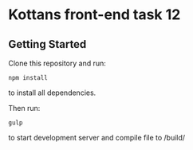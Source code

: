 # Kottans front-end task 12

## Getting Started

Clone this repository and run:

```
npm install
```

to install all dependencies.

Then run:

```
gulp
```

to start development server and compile file to /build/
